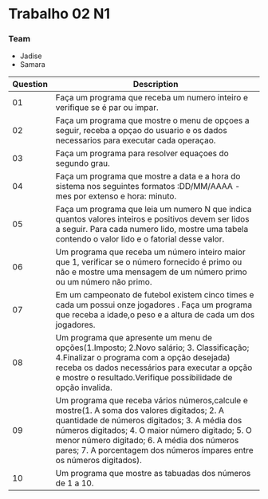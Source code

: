 # Trabalho 02 N1
### Team
* Jadise
* Samara 


| Question | Description |
|---|---|
|01| Faça um programa que receba um numero inteiro e verifique se é par ou impar. |
|02| Faça um programa que mostre o menu de opçoes a seguir, receba a opçao do usuario e os dados necessarios para executar cada operaçao. | 
|03| Faça um programa para resolver equaçoes do segundo grau. |
|04| Faça um programa que mostre a data e a hora do sistema nos seguintes formatos :DD/MM/AAAA - mes por extenso e hora: minuto.|
|05| Faça um programa que leia um numero N que indica quantos valores inteiros e positivos devem ser lidos a seguir. Para cada numero lido, mostre uma tabela contendo o valor lido e o fatorial desse valor. |
|06| Um programa que receba um número inteiro maior que 1, verificar se o número fornecido é primo ou não e mostre uma mensagem de um número primo ou um número não primo.|
|07| Em um campeonato de futebol existem cinco times e cada um possui onze jogadores . Faça um programa que receba a idade,o peso e a altura de cada um dos jogadores.|
|08| Um programa que apresente um menu de opções(1.Imposto; 2.Novo salário; 3. Classificação; 4.Finalizar o programa com a opção desejada) receba os dados necessários para executar a opção e mostre o resultado.Verifique possibilidade de opção invalida.|
|09| Um programa que receba vários números,calcule e mostre(1. A soma dos valores digitados; 2. A quantidade de números digitados; 3. A média dos números digitados; 4. O maior número digitado; 5. O menor número digitado; 6. A média dos números pares; 7. A porcentagem dos números ímpares entre os números digitados).|
|10| Um programa que mostre as tabuadas dos números de 1 a 10.|

